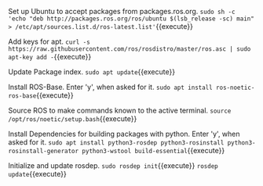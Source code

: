 Set up Ubuntu to accept packages from packages.ros.org.
`sudo sh -c 'echo "deb http://packages.ros.org/ros/ubuntu $(lsb_release -sc) main" > /etc/apt/sources.list.d/ros-latest.list'`{{execute}}

Add keys for apt. 
`curl -s https://raw.githubusercontent.com/ros/rosdistro/master/ros.asc | sudo apt-key add -`{{execute}}

Update Package index. 
`sudo apt update`{{execute}}

Install ROS-Base. Enter 'y', when asked for it. 
`sudo apt install ros-noetic-ros-base`{{execute}}

Source ROS to make commands known to the active terminal.
`source /opt/ros/noetic/setup.bash`{{execute}}

Install Dependencies for building packages with python. Enter 'y', when asked for it.
`sudo apt install python3-rosdep python3-rosinstall python3-rosinstall-generator python3-wstool build-essential`{{execute}}

Initialize and update rosdep.
`sudo rosdep init`{{execute}}
`rosdep update`{{execute}}
